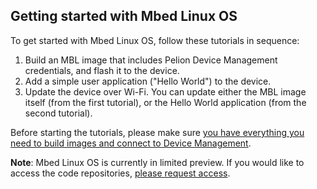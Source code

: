 ## Getting started with Mbed Linux OS

To get started with Mbed Linux OS, follow these tutorials in sequence:

1. Build an MBL image that includes Pelion Device Management credentials, and flash it to the device.
1. Add a simple user application ("Hello World") to the device.
1. Update the device over Wi-Fi. You can update either the MBL image itself (from the first tutorial), or the Hello World application (from the second tutorial).

Before starting the tutorials, please make sure [you have everything you need to build images and connect to Device Management]().

<span class="notes">**Note**: Mbed Linux OS is currently in limited preview. If you would like to access the code repositories, [please request access](https://os.mbed.com/linux-os/).</span>
